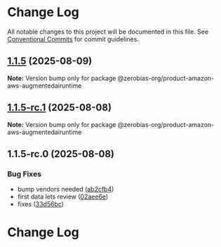 # Change Log

All notable changes to this project will be documented in this file.
See [Conventional Commits](https://conventionalcommits.org) for commit guidelines.

## [1.1.5](https://github.com/zerobias-org/product/compare/@zerobias-org/product-amazon-aws-augmentedairuntime@1.1.5-rc.1...@zerobias-org/product-amazon-aws-augmentedairuntime@1.1.5) (2025-08-09)

**Note:** Version bump only for package @zerobias-org/product-amazon-aws-augmentedairuntime





## [1.1.5-rc.1](https://github.com/zerobias-org/product/compare/@zerobias-org/product-amazon-aws-augmentedairuntime@1.1.5-rc.0...@zerobias-org/product-amazon-aws-augmentedairuntime@1.1.5-rc.1) (2025-08-08)

**Note:** Version bump only for package @zerobias-org/product-amazon-aws-augmentedairuntime





## 1.1.5-rc.0 (2025-08-08)


### Bug Fixes

* bump vendors needed ([ab2cfb4](https://github.com/zerobias-org/product/commit/ab2cfb4a9cf2e3008e08b068f98011fec096c932))
* first data lets review ([02aee6e](https://github.com/zerobias-org/product/commit/02aee6e8c4f11675de7c63a00f4c8254a67a4dd7))
* fixes ([33d56bc](https://github.com/zerobias-org/product/commit/33d56bcaedf3fa5e3939a33c0fb57eda53539d05))





# Change Log
